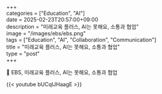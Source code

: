 +++  
categories = ["Education", "AI"]  
date = 2025-02-23T20:57:00+09:00  
description = "미래교육 플러스, AI는 못해요, 소통과 협업"  
image = "/images/ebs/ebs.png"  
tags = ["Education", "AI", "Collaboration", "Communication"]  
title = "미래교육 플러스, AI는 못해요, 소통과 협업"  
type = "post"  
+++  

🚀 EBS, 미래교육 플러스, AI는 못해요, 소통과 협업

{{< youtube bUCqlJHaagE >}}
